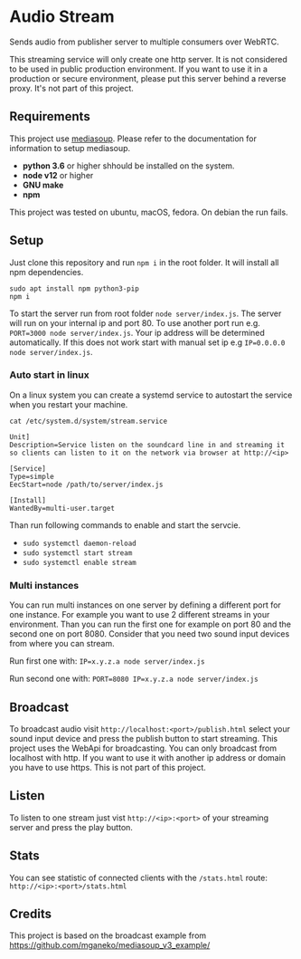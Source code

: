 # Audio Stream

Sends audio from publisher server to multiple consumers over WebRTC.

This streaming service will only create one http server. It is not considered to be used in public production environment. If you want to use it in a production or secure environment, please put this server behind a reverse proxy. It's not part of this project.

## Requirements

This project use [mediasoup](https://mediasoup.org/documentation/v3/mediasoup/installation/). Please refer to the documentation for information to setup mediasoup.
- **python 3.6** or higher shhould be installed on the system.
- **node v12** or higher
- **GNU make**
- **npm**

This project was tested on ubuntu, macOS, fedora. On debian the run fails.

## Setup

Just clone this repository and run `npm i` in the root folder. It will install all npm dependencies.

````
sudo apt install npm python3-pip
npm i
````

To start the server run from root folder `node server/index.js`. The server will run on your internal ip and port 80. To use another port run e.g. `PORT=3000 node server/index.js`.
Your ip address will be determined automatically. If this does not work start with manual set ip e.g `IP=0.0.0.0 node server/index.js`.

### Auto start in linux
On a linux system you can create a systemd service to autostart the service when you restart your machine.

`cat /etc/system.d/system/stream.service`

```
Unit]
Description=Service listen on the soundcard line in and streaming it so clients can listen to it on the network via browser at http://<ip>

[Service]
Type=simple
EecStart=node /path/to/server/index.js

[Install]
WantedBy=multi-user.target
```

Than run following commands to enable and start the servcie.

- `sudo systemctl daemon-reload`
- `sudo systemctl start stream`
- `sudo systemctl enable stream`

### Multi instances
You can run multi instances on one server by defining a different port for one instance. For example you want to use 2 different streams in your environment. Than you can run the first one for example on port 80 and the second one on port 8080. Consider that you need two sound input devices from where you can stream.

Run first one with: `IP=x.y.z.a node server/index.js`

Run second one with: `PORT=8080 IP=x.y.z.a node server/index.js`

## Broadcast

To broadcast audio visit `http://localhost:<port>/publish.html` select your sound input device and press the publish button to start streaming.
This project uses the WebApi for broadcasting. You can only broadcast from localhost with http. If you want to use it with another ip address or domain you have to use https. This is not part of this project.

## Listen

To listen to one stream just vist `http://<ip>:<port>` of your streaming server and press the play button.

## Stats

You can see statistic of connected clients with the `/stats.html` route: `http://<ip>:<port>/stats.html`

## Credits

This project is based on the broadcast example from https://github.com/mganeko/mediasoup_v3_example/
